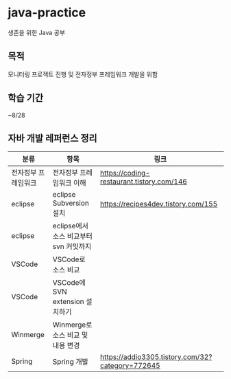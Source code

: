 # java-practice
생존을 위한 Java 공부
## 목적
모니터링 프로젝트 진행 및 전자정부 프레임워크 개발을 위함
## 학습 기간
~8/28

## 자바 개발 레퍼런스 정리
|분류|항목|링크|
|---|---|---|
|전자정부 프레임워크|전자정부 프레임워크 이해|https://coding-restaurant.tistory.com/146|
|eclipse|eclipse Subversion 설치|https://recipes4dev.tistory.com/155|
|eclipse|eclipse에서 소스 비교부터 svn 커밋까지||
|VSCode|VSCode로 소스 비교||
|VSCode|VSCode에 SVN extension 설치하기||
|Winmerge|Winmerge로 소스 비교 및 내용 변경||
|Spring|Spring 개발|https://addio3305.tistory.com/32?category=772645|
